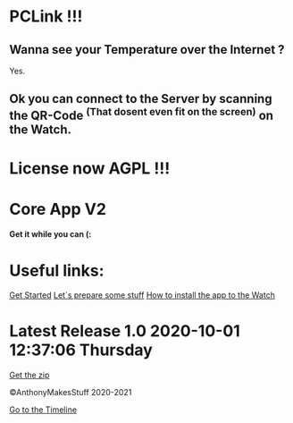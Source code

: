 # PCLink !!!
## Wanna see your Temperature over the Internet ?
Yes.
## Ok you can connect to the Server by scanning the QR-Code <sup>(That dosent even fit on the screen)</sup> on the Watch.

# License now AGPL !!!


# Core App V2
#### Get it while you can (:

# Useful links:

[Get Started](https://github.com/AnthonyOpenSource/GreentegCoreApp/wiki/Get-Started "Get Started")
[Let&acute;s prepare some stuff](https://github.com/AnthonyOpenSource/GreentegCoreApp/wiki/Prepare-some-stuffttp:// "Let's prepare some stuff")
[How to install the app to the Watch](https://github.com/AnthonyOpenSource/GreentegCoreApp/wiki/Install-this-app-to-your-Watch "How to install the app to the Watch")

# Latest Release 1.0 2020-10-01 12:37:06 Thursday
[Get the zip](/AnthonyOpenSource/GreentegCoreApp/archive/1.0.zip "Get the zip")


&copy;AnthonyMakesStuff 2020-2021

[Go to the Timeline](/timeline.md)
